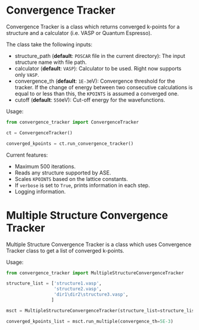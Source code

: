 
Convergence Tracker
===================

Convergence Tracker is a class which returns converged k-points for a structure
and a calculator (i.e. VASP or Quantum Espresso).

The class take the following inputs:

* structure_path (**default**: `POSCAR` file in the current directory): The input structure name with file path.
* calculator (**default**: `VASP`): Calculator to be used. Right now supports only `VASP`.
* convergence_th (**default**: `1E-3`eV): Convergence threshold for the tracker. If the change of energy between two consecutive calculations is equal to or less than this, the `KPOINTS` is assumed a converged one.
* cutoff (**default**: `550`eV): Cut-off energy for the wavefunctions.

Usage:
```python
from convergence_tracker import ConvergenceTracker

ct = ConvergenceTracker()

converged_kpoints = ct.run_convergence_tracker()
```

Current features:

* Maximum 500 iterations.
* Reads any structure supported by ASE.
* Scales `KPOINTS` based on the lattice constants.
* If `verbose` is set to `True`, prints information in each step.
* Logging information.

Multiple Structure Convergence Tracker
======================================

Multiple Structure Convergence Tracker is a class which uses Convergence Tracker class
to get a list of converged k-points.

Usage:
```python
from convergence_tracker import MultipleStructureConvergenceTracker

structure_list = ['structure1.vasp',
                  'structure2.vasp',
                  'dir1\dir2\structure3.vasp',
                 ]

msct = MultipleStructureConvergenceTracker(structure_list=structure_list, verbose=True)

converged_kpoints_list = msct.run_multiple(convergence_th=5E-3)

```
